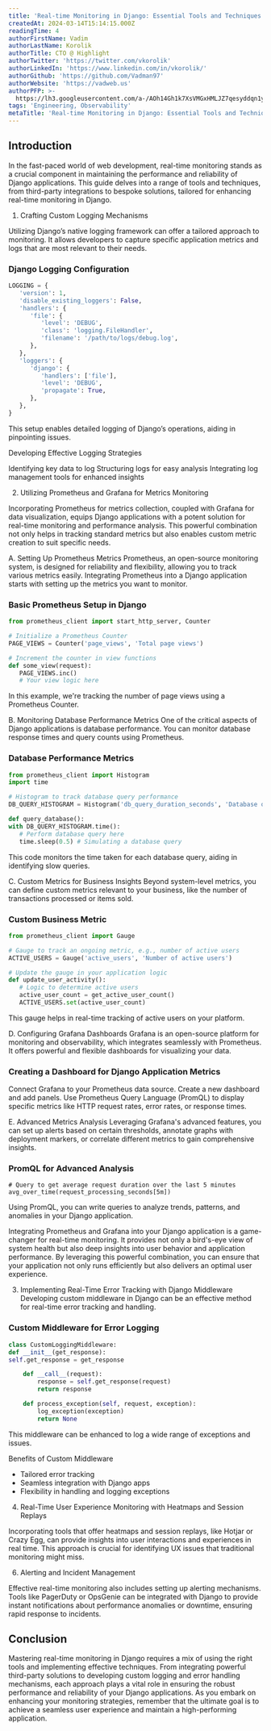 ```yaml
---
title: 'Real-time Monitoring in Django: Essential Tools and Techniques'
createdAt: 2024-03-14T15:14:15.000Z
readingTime: 4
authorFirstName: Vadim
authorLastName: Korolik
authorTitle: CTO @ Highlight
authorTwitter: 'https://twitter.com/vkorolik'
authorLinkedIn: 'https://www.linkedin.com/in/vkorolik/'
authorGithub: 'https://github.com/Vadman97'
authorWebsite: 'https://vadweb.us'
authorPFP: >-
  https://lh3.googleusercontent.com/a-/AOh14Gh1k7XsVMGxHMLJZ7qesyddqn1y4EKjfbodEYiY=s96-c
tags: 'Engineering, Observability'
metaTitle: 'Real-time Monitoring in Django: Essential Tools and Techniques'
---
```


## Introduction

In the fast-paced world of web development, real-time monitoring stands as a crucial component in maintaining the performance and reliability of Django applications. This guide delves into a range of tools and techniques, from third-party integrations to bespoke solutions, tailored for enhancing real-time monitoring in Django.

1. Crafting Custom Logging Mechanisms

Utilizing Django’s native logging framework can offer a tailored approach to monitoring. It allows developers to capture specific application metrics and logs that are most relevant to their needs.

### Django Logging Configuration
```python
LOGGING = {
   'version': 1,
   'disable_existing_loggers': False,
   'handlers': {
      'file': {
         'level': 'DEBUG',
         'class': 'logging.FileHandler',
         'filename': '/path/to/logs/debug.log',
      },
   },
   'loggers': {
      'django': {
         'handlers': ['file'],
         'level': 'DEBUG',
         'propagate': True,
      },
   },
}
```

This setup enables detailed logging of Django’s operations, aiding in pinpointing issues.

Developing Effective Logging Strategies

Identifying key data to log
Structuring logs for easy analysis
Integrating log management tools for enhanced insights

2. Utilizing Prometheus and Grafana for Metrics Monitoring

Incorporating Prometheus for metrics collection, coupled with Grafana for data visualization, equips Django applications with a potent solution for real-time monitoring and performance analysis. This powerful combination not only helps in tracking standard metrics but also enables custom metric creation to suit specific needs.

A. Setting Up Prometheus Metrics
Prometheus, an open-source monitoring system, is designed for reliability and flexibility, allowing you to track various metrics easily. Integrating Prometheus into a Django application starts with setting up the metrics you want to monitor.

### Basic Prometheus Setup in Django

```python
from prometheus_client import start_http_server, Counter

# Initialize a Prometheus Counter
PAGE_VIEWS = Counter('page_views', 'Total page views')

# Increment the counter in view functions
def some_view(request):
   PAGE_VIEWS.inc()
   # Your view logic here
```
In this example, we're tracking the number of page views using a Prometheus Counter.

B. Monitoring Database Performance Metrics
One of the critical aspects of Django applications is database performance. You can monitor database response times and query counts using Prometheus.

### Database Performance Metrics

```python
from prometheus_client import Histogram
import time

# Histogram to track database query performance
DB_QUERY_HISTOGRAM = Histogram('db_query_duration_seconds', 'Database query duration in seconds')

def query_database():
with DB_QUERY_HISTOGRAM.time():
   # Perform database query here
   time.sleep(0.5) # Simulating a database query
```
This code monitors the time taken for each database query, aiding in identifying slow queries.

C. Custom Metrics for Business Insights
Beyond system-level metrics, you can define custom metrics relevant to your business, like the number of transactions processed or items sold.

### Custom Business Metric

```python
from prometheus_client import Gauge

# Gauge to track an ongoing metric, e.g., number of active users
ACTIVE_USERS = Gauge('active_users', 'Number of active users')

# Update the gauge in your application logic
def update_user_activity():
   # Logic to determine active users
   active_user_count = get_active_user_count()
   ACTIVE_USERS.set(active_user_count)
```
This gauge helps in real-time tracking of active users on your platform.

D. Configuring Grafana Dashboards
Grafana is an open-source platform for monitoring and observability, which integrates seamlessly with Prometheus. It offers powerful and flexible dashboards for visualizing your data.

### Creating a Dashboard for Django Application Metrics

Connect Grafana to your Prometheus data source.
Create a new dashboard and add panels.
Use Prometheus Query Language (PromQL) to display specific metrics like HTTP request rates, error rates, or response times.

E. Advanced Metrics Analysis
Leveraging Grafana's advanced features, you can set up alerts based on certain thresholds, annotate graphs with deployment markers, or correlate different metrics to gain comprehensive insights.

### PromQL for Advanced Analysis

```PromQL
# Query to get average request duration over the last 5 minutes
avg_over_time(request_processing_seconds[5m])
```
Using PromQL, you can write queries to analyze trends, patterns, and anomalies in your Django application.

Integrating Prometheus and Grafana into your Django application is a game-changer for real-time monitoring. It provides not only a bird's-eye view of system health but also deep insights into user behavior and application performance. By leveraging this powerful combination, you can ensure that your application not only runs efficiently but also delivers an optimal user experience.

3. Implementing Real-Time Error Tracking with Django Middleware
   Developing custom middleware in Django can be an effective method for real-time error tracking and handling.

### Custom Middleware for Error Logging
```python
class CustomLoggingMiddleware:
def __init__(get_response):
self.get_response = get_response

    def __call__(request):
        response = self.get_response(request)
        return response

    def process_exception(self, request, exception):
        log_exception(exception)
        return None
```

This middleware can be enhanced to log a wide range of exceptions and issues.

Benefits of Custom Middleware

* Tailored error tracking
* Seamless integration with Django apps
* Flexibility in handling and logging exceptions

4. Real-Time User Experience Monitoring with Heatmaps and Session Replays
   
Incorporating tools that offer heatmaps and session replays, like Hotjar or Crazy Egg, can provide insights into user interactions and experiences in real time. This approach is crucial for identifying UX issues that traditional monitoring might miss.

6. Alerting and Incident Management
   
Effective real-time monitoring also includes setting up alerting mechanisms. Tools like PagerDuty or OpsGenie can be integrated with Django to provide instant notifications about performance anomalies or downtime, ensuring rapid response to incidents.

## Conclusion

Mastering real-time monitoring in Django requires a mix of using the right tools and implementing effective techniques. From integrating powerful third-party solutions to developing custom logging and error handling mechanisms, each approach plays a vital role in ensuring the robust performance and reliability of your Django applications. As you embark on enhancing your monitoring strategies, remember that the ultimate goal is to achieve a seamless user experience and maintain a high-performing application.

